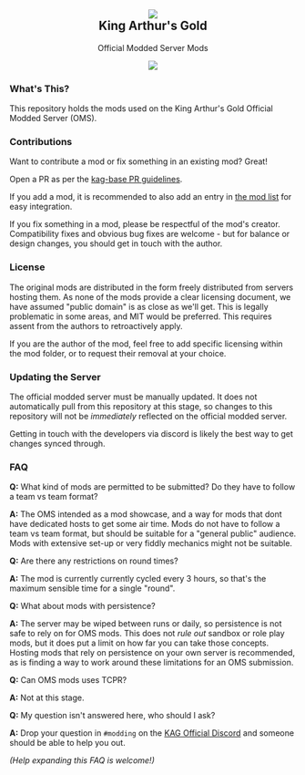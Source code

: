 <h2 align='center'><img src='http://i.imgur.com/794rYzg.png'><br>King Arthur's Gold</h2>
<p align='center'>Official Modded Server Mods</p>

<p align='center'>
  <a href='https://discord.gg/kag'>
      <img src='https://img.shields.io/badge/%23modding-on Discord-7289DA.svg'>
  </a>
</p>

### What's This?

This repository holds the mods used on the King Arthur's Gold Official Modded Server (OMS).

### Contributions

Want to contribute a mod or fix something in an existing mod? Great!

Open a PR as per the [kag-base PR guidelines](https://github.com/transhumandesign/kag-base/blob/master/CONTRIBUTING.md#pull-request-process).

If you add a mod, it is recommended to also add an entry in [the mod list](https://github.com/transhumandesign/kag-modded-server-mods/blob/master/mod_list.md) for easy integration.

If you fix something in a mod, please be respectful of the mod's creator. Compatibility fixes and obvious bug fixes are welcome - but for balance or design changes, you should get in touch with the author.

### License

The original mods are distributed in the form freely distributed from servers hosting them. As none of the mods provide a clear licensing document, we have assumed "public domain" is as close as we'll get. This is legally problematic in some areas, and MIT would be preferred. This requires assent from the authors to retroactively apply.

If you are the author of the mod, feel free to add specific licensing within the mod folder, or to request their removal at your choice.

### Updating the Server

The official modded server must be manually updated. It does not automatically pull from this repository at this stage, so changes to this repository will not be _immediately_ reflected on the official modded server.

Getting in touch with the developers via discord is likely the best way to get changes synced through.

### FAQ

**Q:** What kind of mods are permitted to be submitted? Do they have to follow a team vs team format?

**A:** The OMS intended as a mod showcase, and a way for mods that dont have dedicated hosts to get some air time. Mods do not have to follow a team vs team format, but should be suitable for a "general public" audience. Mods with extensive set-up or very fiddly mechanics might not be suitable.

**Q:** Are there any restrictions on round times?

**A:** The mod is currently currently cycled every 3 hours, so that's the maximum sensible time for a single "round".

**Q:** What about mods with persistence?

**A:** The server may be wiped between runs or daily, so persistence is not safe to rely on for OMS mods. This does not _rule out_ sandbox or role play mods, but it does put a limit on how far you can take those concepts. Hosting mods that rely on persistence on your own server is recommended, as is finding a way to work around these limitations for an OMS submission.

**Q:** Can OMS mods uses TCPR?

**A:** Not at this stage.

**Q:** My question isn't answered here, who should I ask?

**A:** Drop your question in `#modding` on the [KAG Official Discord](https://discord.gg/kag) and someone should be able to help you out.

_(Help expanding this FAQ is welcome!)_
